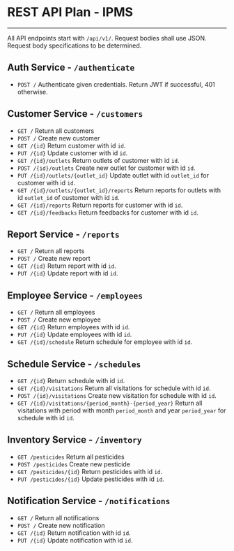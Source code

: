 # REST API Plan - IPMS
---
All API endpoints start with `/api/v1/`. Request bodies shall use JSON. Request body specifications to be determined.

##  Auth Service - `/authenticate`
* `POST /`
Authenticate given credentials. Return JWT if successful, 401 otherwise.

## Customer Service - `/customers`
* `GET /`
Return all customers
* `POST /`
Create new customer
* `GET /{id}`
Return customer with id `id`.
* `PUT /{id}`
Update customer with id `id`.
* `GET /{id}/outlets`
Return outlets of customer with id `id`.
* `POST /{id}/outlets`
Create new outlet for customer with id `id`.
* `PUT /{id}/outlets/{outlet_id}`
Update outlet with id `outlet_id` for customer with id `id`.
* `GET /{id}/outlets/{outlet_id}/reports`
Return reports for outlets with id `outlet_id` of customer with id `id`.
* `GET /{id}/reports`
Return reports for customer with id `id`.
* `GET /{id}/feedbacks`
Return feedbacks for customer with id `id`.

## Report Service - `/reports`
* `GET /`
Return all reports
* `POST /`
Create new report
* `GET /{id}`
Return report with id `id`.
* `PUT /{id}`
Update report with id `id`.

## Employee Service - `/employees`
* `GET /`
Return all employees
* `POST /`
Create new employee
* `GET /{id}`
Return employees with id `id`.
* `PUT /{id}`
Update employees with id `id`.
* `GET /{id}/schedule`
Return schedule for employee with id `id`.

## Schedule Service - `/schedules`
* `GET /{id}`
Return schedule with id `id`.
* `GET /{id}/visitations`
Return all visitations for schedule with id `id`.
* `POST /{id}/visitations`
Create new visitation for schedule with id `id`.
* `GET /{id}/visitations/{period_month}-{period_year}`
Return all visitations with period with month `period_month` and year `period_year` for schedule with id `id`.

## Inventory Service - `/inventory`
* `GET /pesticides`
Return all pesticides
* `POST /pesticides`
Create new pesticide
* `GET /pesticides/{id}`
Return pesticides with id `id`.
* `PUT /pesticides/{id}`
Update pesticides with id `id`.

## Notification Service - `/notifications`
* `GET /`
Return all notifications
* `POST /`
Create new notification
* `GET /{id}`
Return notification with id `id`.
* `PUT /{id}`
Update notification with id `id`.